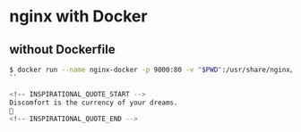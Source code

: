 # nginx with Docker

## without Dockerfile
```sh
$ docker run --name nginx-docker -p 9000:80 -v "$PWD":/usr/share/nginx/html:ro -d nginx
``

<!-- INSPIRATIONAL_QUOTE_START -->
Discomfort is the currency of your dreams.
🦄
<!-- INSPIRATIONAL_QUOTE_END -->
